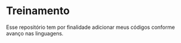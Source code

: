# Treinamento
Esse repositório tem por finalidade adicionar meus códigos conforme avanço nas linguagens.
